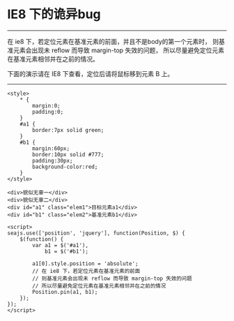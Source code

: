# IE8 下的诡异bug

---

在 ie8 下，若定位元素在基准元素的前面，并且不是body的第一个元素时，
则基准元素会出现未 reflow 而导致 margin-top 失效的问题，
所以尽量避免定位元素在基准元素相邻并在之前的情况。

下面的演示请在 IE8 下查看，定位后请将鼠标移到元素 B 上。

---

````iframe:350
<style>
    * {
        margin:0;
        padding:0;
    }
    #a1 {
        border:7px solid green;
    }
    #b1 {
        margin:60px;
        border:10px solid #777;
        padding:30px;
        background-color:red;
    }
</style>

<div>貌似无辜一</div>
<div>貌似无辜二</div>
<div id="a1" class="elem1">目标元素a1</div>
<div id="b1" class="elem2">基准元素b1</div>

<script>
seajs.use(['position', 'jquery'], function(Position, $) {
    $(function() {
        var a1 = $('#a1'),
            b1 = $('#b1');

        a1[0].style.position = 'absolute';
        // 在 ie8 下，若定位元素在基准元素的前面
        // 则基准元素会出现未 reflow 而导致 margin-top 失效的问题
        // 所以尽量避免定位元素在基准元素相邻并在之前的情况
        Position.pin(a1, b1);
    });
});
</script>


